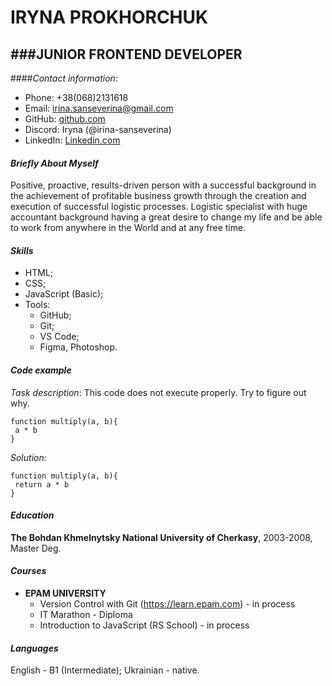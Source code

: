 # IRYNA PROKHORCHUK
###JUNIOR FRONTEND DEVELOPER
-------------------
####_Contact information_:
* Phone: +38(068)2131618
* Email: irina.sanseverina@gmail.com
* GitHub: [github.com](https://github.com/irina-sanseverina/)
* Discord: Iryna (@irina-sanseverina)
* LinkedIn: [Linkedin.com](https://www.linkedin.com/in/iryna-b-9497b2229/)
#### _Briefly About Myself_
Positive, proactive, results-driven person with a successful background in the achievement of profitable business growth through the creation and execution of successful logistic processes. Logistic specialist with huge accountant background having a great desire to change my life and be able to work from anywhere in the World and at any free time. 
#### _Skills_
* HTML;
* CSS;
* JavaScript (Basic);
* Tools:
	- GitHub;
	- Git;
	- VS Code;
	- Figma, Photoshop.
#### _Code example_
_Task description_: This code does not execute properly. Try to figure out why.
```
function multiply(a, b){
 a * b
}
```
_Solution:_
```
function multiply(a, b){
 return a * b
}
```
#### _Education_
**The Bohdan Khmelnytsky National University of Cherkasy**, 
2003-2008, Master Deg.

#### _Courses_
* __EPAM UNIVERSITY__
	- Version Control with Git (https://learn.epam.com) - in process
	- IT Marathon - Diploma
	- Introduction to JavaScript (RS School) - in process
#### _Languages_
English - B1 (Intermediate);
Ukrainian - native.